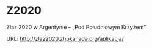 # Z2020
Złaz 2020 w Argentynie – „Pod Południowym Krzyżem”

URL: http://zlaz2020.zhpkanada.org/aplikacja/
